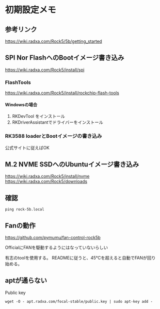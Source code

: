 # 初期設定メモ

## 参考リンク
https://wiki.radxa.com/Rock5/5b/getting_started

## SPI Nor FlashへのBootイメージ書き込み
https://wiki.radxa.com/Rock5/install/spi

### FlashTools
https://wiki.radxa.com/Rock5/install/rockchip-flash-tools

#### Windowsの場合
1. RKDevTool をインストール
2. RKDriverAssistantでドライバーをインストール

### RK3588 loaderとBootイメージの書き込み
公式サイトに従えばOK


## M.2 NVME SSDへのUbuntuイメージ書き込み
https://wiki.radxa.com/Rock5/install/nvme
https://wiki.radxa.com/Rock5/downloads


## 確認
```
ping rock-5b.local
```


## Fanの動作
https://github.com/pymumu/fan-control-rock5b

OfficialにFANを駆動するようにはなっていないらしい

有志のtoolを使用する。
READMEに従うと、45℃を超えると自動でFANが回り始める。

## aptが通らない
Public key
```
wget -O - apt.radxa.com/focal-stable/public.key | sudo apt-key add -
```
